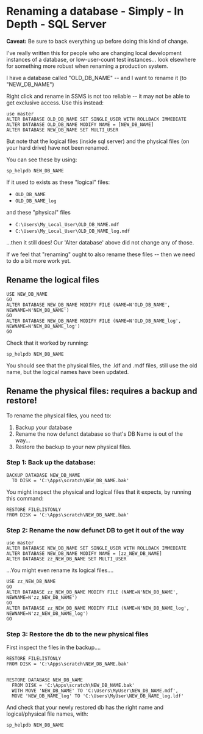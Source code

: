 # Renaming a database - Simply - In Depth - SQL Server

**Caveat:** Be sure to back everything up before doing this kind of change.

I've really written this for people who are changing local development instances of a database, or low-user-count test instances... look elsewhere for something more robust when renaming a production system.



I have a database called "OLD_DB_NAME" -- and I want to rename it (to "NEW_DB_NAME")

Right click and rename in SSMS is not too reliable -- it may not be able to get exclusive access. Use this instead:

	use master
	ALTER DATABASE OLD_DB_NAME SET SINGLE_USER WITH ROLLBACK IMMEDIATE
	ALTER DATABASE OLD_DB_NAME MODIFY NAME = [NEW_DB_NAME]
	ALTER DATABASE NEW_DB_NAME SET MULTI_USER

But note that the logical files (inside sql server) and the physical files (on your hard drive) have not been renamed.

You can see these by using:

    sp_helpdb NEW_DB_NAME


If it used to exists as these "logical" files:

- `OLD_DB_NAME`
- `OLD_DB_NAME_log`

and these "physical" files

- `C:\Users\My_Local_User\OLD_DB_NAME.mdf`
- `C:\Users\My_Local_User\OLD_DB_NAME_log.mdf`

...then it still does! Our 'Alter database' above did not change any of those.

If we feel that "renaming" ought to also rename these files -- then we need to do a bit more work yet.

## Rename the logical files

	USE NEW_DB_NAME
	GO
	ALTER DATABASE NEW_DB_NAME MODIFY FILE (NAME=N'OLD_DB_NAME', NEWNAME=N'NEW_DB_NAME')
	GO
	ALTER DATABASE NEW_DB_NAME MODIFY FILE (NAME=N'OLD_DB_NAME_log', NEWNAME=N'NEW_DB_NAME_log')
	GO

Check that it worked by running:

    sp_helpdb NEW_DB_NAME

You should see that the physical files, the .ldf and .mdf files, still use the old name, but the logical names have been updated.


## Rename the physical files: requires a backup and restore!

To rename the physical files, you need to:

1. Backup your database
2. Rename the now defunct database so that's DB Name is out of the way...
2. Restore the backup to your new physical files.

### Step 1: Back up the database:

    BACKUP DATABASE NEW_DB_NAME
      TO DISK = 'C:\Apps\scratch\NEW_DB_NAME.bak'

You might inspect the physical and logical files that it expects, by running this command:

	RESTORE FILELISTONLY
	FROM DISK = 'C:\Apps\scratch\NEW_DB_NAME.bak'

### Step 2: Rename the now defunct DB to get it out of the way

	use master
	ALTER DATABASE NEW_DB_NAME SET SINGLE_USER WITH ROLLBACK IMMEDIATE
	ALTER DATABASE NEW_DB_NAME MODIFY NAME = [zz_NEW_DB_NAME]
	ALTER DATABASE zz_NEW_DB_NAME SET MULTI_USER

...You might even rename its logical files....

	USE zz_NEW_DB_NAME
	GO
	ALTER DATABASE zz_NEW_DB_NAME MODIFY FILE (NAME=N'NEW_DB_NAME', NEWNAME=N'zz_NEW_DB_NAME')
	GO
	ALTER DATABASE zz_NEW_DB_NAME MODIFY FILE (NAME=N'NEW_DB_NAME_log', NEWNAME=N'zz_NEW_DB_NAME_log')
	GO

### Step 3: Restore the db to the new physical files

First inspect the files in the backup....


	RESTORE FILELISTONLY
	FROM DISK = 'C:\Apps\scratch\NEW_DB_NAME.bak'


	RESTORE DATABASE NEW_DB_NAME
	  FROM DISK = 'C:\Apps\scratch\NEW_DB_NAME.bak'
	  WITH MOVE 'NEW_DB_NAME' TO 'C:\Users\MyUser\NEW_DB_NAME.mdf',
	  MOVE 'NEW_DB_NAME_log' TO 'C:\Users\MyUser\NEW_DB_NAME_log.ldf'

And check that your newly restored db has the right name and logical/physical file names, with:

    sp_helpdb NEW_DB_NAME
